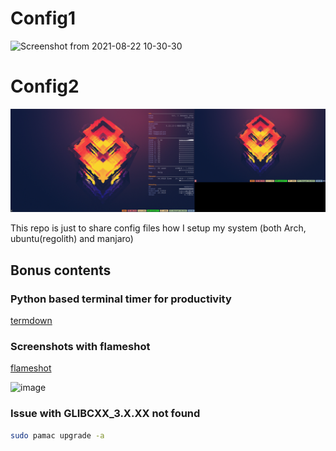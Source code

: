 
# Config1


![Screenshot from 2021-08-22 10-30-30](https://user-images.githubusercontent.com/66082244/130343227-bc3103b2-dd26-4778-914f-81ec867c48c0.png)



# Config2

![](screens/Cheese_Sat-01Jan22_14.00.png)


This repo is just to share config files how I setup my system (both Arch, ubuntu(regolith) and manjaro) 

## Bonus contents

### Python based terminal timer for productivity

[termdown](https://github.com/trehn/termdown)

### Screenshots with flameshot

[flameshot](https://flameshot.org/)

![image](https://user-images.githubusercontent.com/66082244/196233020-3853b979-6f30-46f1-b506-306b319eed4a.png)


### Issue with GLIBCXX_3.X.XX not found

```BASH
sudo pamac upgrade -a
```
